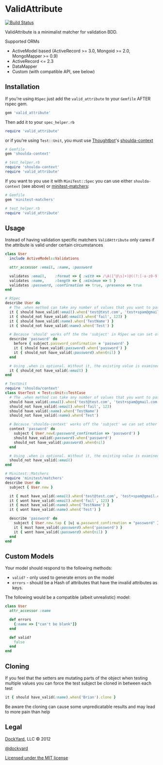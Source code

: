 # ValidAttribute #

[![Build Status](http://travis-ci.org/bcardarella/valid_attribute.png)](http://travis-ci.org/bcardarella/valid_attribute)

ValidAttribute is a minimalist matcher for validation BDD.

Supported ORMs

* ActiveModel based (ActiveRecord >= 3.0, Mongoid >= 2.0, MongoMapper >= 0.9)
* ActiveRecord <= 2.3
* DataMapper
* Custom (with compatible API, see below)

## Installation ##

If you're using `RSpec` just add the `valid_attribute` to your `Gemfile` AFTER rspec gem.

```ruby
gem 'valid_attribute'
```

Then add it to your `spec_helper.rb`

```ruby
require 'valid_attribute'
```

or if you're using `Test::Unit`, you must use [Thoughtbot](http://thoughtbot.com)'s [shoulda-context](https://github.com/thoughtbot/shoulda-context)

```ruby
# Gemfile
gem 'shoulda-context'

# test_helper.rb
require 'shoulda-context'
require 'valid_attribute'
```

If you want to you use it with `MiniTest::Spec` you can use either `shoulda-context` (see above) or [minitest-matchers](https://github.com/zenspider/minitest-matchers):

```ruby
# Gemfile
gem 'minitest-matchers'

# test_helper.rb
require 'valid_attribute'
```

## Usage ##

Instead of having validation specific matchers `ValidAttribute` only cares if the attribute is valid under certain circumstances

```ruby
class User
  include ActiveModel::Validations

  attr_accessor :email, :name, :password

  validates :email,    :format => { :with => /\A([^@\s]+)@((?:[-a-z0-9]+\.)+[a-z]{2,})\Z/i }
  validates :name,     :length => { :minimum => 5 }
  validates :password, :confirmation => true, :presence => true
end

# RSpec
describe User do
  # The .when method can take any number of values that you want to pass
  it { should have_valid(:email).when('test@test.com', 'test+spam@gmail.com') }
  it { should_not have_valid(:email).when('fail', 123) }
  it { should have_valid(:name).when('TestName') }
  it { should_not have_valid(:name).when('Test') }

  # Because 'should' works off the the 'subject' in RSpec we can set other values if necessary for a given validation test
  describe 'password' do
    before { subject.password_confirmation = 'password' }
    it { should have_valid(:password).when('password') }
    it { should_not have_valid(:password).when(nil) }
  end

  # Using .when is optional. Without it, the existing value is examined.
  it { should_not have_valid(:email) }
end

# TestUnit
require 'shoulda/context'
class UserTest < Test::Unit::TestCase
  # The .when method can take any number of values that you want to pass
  should have_valid(:email).when('test@test.com', 'test+spam@gmail.com')
  should_not have_valid(:email).when('fail', 123)
  should have_valid(:name).when('TestName')
  should_not have_valid(:name).when('Test')

  # Because 'shoulda-context' works off the 'subject' we can set other values if necessary for a given validation test
  context 'password' do
    subject { User.new(:password_confirmation => 'password') }
    should have_valid(:password).when('password')
    should_not have_valid(:password).when(nil)
  end

  # Using .when is optional. Without it, the existing value is examined.
  should_not have_valid(:email)
end

# Minitest::Matchers
require 'minitest/matchers'
describe User do
  subject { User.new }

  it { must have_valid(:email).when('test@test.com', 'test+spam@gmail.com') }
  it { wont have_valid(:email).when('fail', 123) }
  it { must have_valid(:name).when('TestName') }
  it { wont have_valid(:name).when('Test') }

  describe 'password' do
    subject { User.new.tap { |u| u.password_confirmation = "password" } }
    it { must have_valid(:password).when('password') }
    it { wont have_valid(:password).when(nil) }
  end
end
```

## Custom Models ##

Your model should respond to the following methods:

* `valid?` - only used to generate errors on the model
* `errors` - should be a Hash of attributes that have the invalid attributes as keys.

The following would be a compatible (albeit unrealistic) model:

```ruby
class User
  attr_accessor :name

  def errors
    {:name => ["can't be blank"]}
  end

  def valid?
    false
  end
end
```

## Cloning ##

If you feel that the setters are mutating parts of the object when
testing multiple values you can force the test subject be cloned in
between each test

```ruby
it { should have_valid(:name).when('Brian').clone }
```

Be aware the cloning can cause some unpredicatable results and may lead
to more pain than help

## Legal ##

[DockYard](http://dockyard.com), LLC &copy; 2012

[@dockyard](http://twitter.com/dockyard)

[Licensed under the MIT license](http://www.opensource.org/licenses/mit-license.php)
